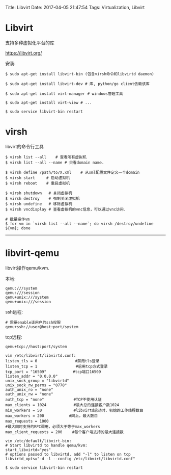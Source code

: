 Title: Libvirt
Date: 2017-04-05 21:47:54
Tags: Virtualization, Libvirt



# Libvirt

支持多种虚拟化平台的库

<https://libvirt.org/>

安装:

    $ sudo apt-get install libvirt-bin (包含virsh命令和libvirtd daemon)

    $ sudo apt-get install libvirt-dev # 库, python/go client依赖该库

    $ sudo apt-get install virt-manager # windows管理工具

    $ sudo apt-get install virt-view # ...

    $ sudo service libvirt-bin restart

# virsh

libvirt的命令行工具

    $ virsh list --all    # 查看所有虚拟机
    $ virsh list --all --name # 只看domain name.

    $ virsh define /path/to/X.xml    # 从xml配置文件定义一个domain
    $ virsh start     # 启动虚拟机
    $ virsh reboot    # 重启虚拟机

    $ virsh shutdown   # 关闭虚拟机
    $ virsh destroy    # 强制关闭虚拟机
    $ virsh undefine   # 移除虚拟机
    $ virsh vncdisplay # 查看虚拟机的vnc信息，可以通过vnc访问.

    # 批量操作vm
    $ for vm in `virsh list --all --name`; do virsh /destroy/undefine ${vm}; done

***

# libvirt-qemu

libvirt操作qemu/kvm.

本地:

    qemu:///system
    qemu:///session
    qemu+unix:///system
    qemu+unix:///session

ssh远程:

    # 需要enable该用户的ssh权限
    qemu+ssh://user@host:port/system

tcp远程:

    qemu+tcp://host:port/system

    vim /etc/libvirt/libvirtd.conf:
    listen_tls = 0　　　　　　　　　　#禁用tls登录
    listen_tcp = 1　　　　　　　　　  #启用tcp方式登录
    tcp_port = "16509"　　　　　　　#tcp端口16509
    listen_addr = "0.0.0.0"
    unix_sock_group = "libvirtd"
    unix_sock_rw_perms = "0770"
    auth_unix_ro = "none"
    auth_unix_rw = "none"
    auth_tcp = "none"　　　　　　   #TCP不使用认证
    max_clients = 1024　　　　　　  #最大总的连接客户数1024
    min_workers = 50　　　　　　    #libvirtd启动时，初始的工作线程数目
    max_workers = 200　　　　　　 #同上，最大数目
    max_requests = 1000　　　　　
    #最大同时支持的RPC调用，必须大于等于max_workers
    max_client_requests = 200　　 #每个客户端支持的最大连接数

    vim /etc/default/libvirt-bin:
    # Start libvirtd to handle qemu/kvm:
    start_libvirtd="yes"
    # options passed to libvirtd, add "-l" to listen on tcp
    libvirtd_opts="-d -l --config /etc/libvirt/libvirtd.conf"

    $ sudo service libvirt-bin restart
